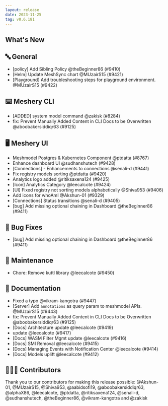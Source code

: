 ```yaml
---
layout: release
date: 2023-11-25
tag: v0.6.181
---
```


## What's New
## 🔤 General
- [policy] Add Sibling Policy @theBeginner86 (#9410)
- [Helm] Update MeshSync chart @MUzairS15 (#9421)
- [Playground] Add troubleshooting steps for playground environment. @MUzairS15 (#9422)

## ⌨️ Meshery CLI

- [ADDED] system model command @zakisk (#8284)
- fix: Prevent Manually Added Content in CLI Docs to be Overwritten @aboobakersiddiqr63 (#9125)

## 🖥 Meshery UI

- Meshmodel Postgres & Kubernetes Component @ptdatta (#8767)
- Enhance dashboard UI @sudhanshutech (#9428)
- [Connections] - Enhancements to connections @senali-d (#9441)
- Fix registry models sorting @ptdatta (#9420)
- Analytics logo added @ritiksaxena124 (#9425)
- [Icon] Analytics Category @leecalcote (#9424)
- [UI] Fixed registry not sorting models alphabetically @Shiva953 (#9406)
- Add icons for whoAmI @Akshun-01 (#9329)
- [Connections] Status transitions @senali-d (#9405)
- [bug] Add missing optional chaining in Dashboard @theBeginner86 (#9411)

## 🐛 Bug Fixes

- [bug] Add missing optional chaining in Dashboard @theBeginner86 (#9411)

## 🧰 Maintenance

- Chore: Remove kuttl library @leecalcote (#9450)

## 📖 Documentation

- Fixed a typo @vikram-kangotra (#9447)
- [Server] Add `annotations` as query param to meshmodel APIs. @MUzairS15 (#9443)
- fix: Prevent Manually Added Content in CLI Docs to be Overwritten @aboobakersiddiqr63 (#9125)
- [Docs] Architecture update @leecalcote (#9419)
- update @leecalcote (#9417)
- [Docs] WASM Filter Mgmt update @leecalcote (#9416)
- [Docs] SMI Removal  @leecalcote (#9415)
- [Docs] Managing Events with Notification Center @leecalcote (#9414)
- [Docs] Models uplift @leecalcote (#9412)

## 👨🏽‍💻 Contributors

Thank you to our contributors for making this release possible:
@Akshun-01, @MUzairS15, @Shiva953, @aabidsofi19, @aboobakersiddiqr63, @alphaX86, @leecalcote, @ptdatta, @ritiksaxena124, @senali-d, @sudhanshutech, @theBeginner86, @vikram-kangotra and @zakisk
